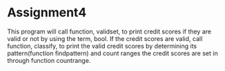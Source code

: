 # Assignment4
This program will call function, validset, to print credit scores if they are valid or not by using the term, bool. If the credit scores are valid, call function, classify, to print the valid credit scores by determining its pattern(function findpattern) and count ranges the credit scores are set in through function countrange. 
